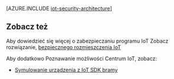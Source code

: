 <properties
 pageTitle="Architektura zabezpieczeń IoT | Microsoft Azure"
 description="Wskazówki Architektura zabezpieczeń IoT i uwagi"
 services="iot-hub"
 documentationCenter=""
 authors="YuriDio"
 manager="timlt"
 editor=""/>

<tags
 ms.service="iot-hub"
 ms.devlang="na"
 ms.topic="article"
 ms.tgt_pltfrm="na"
 ms.workload="na"
 ms.date="10/17/2016"
 ms.author="yurid"/>
 
[AZURE.INCLUDE [iot-security-architecture](../../includes/iot-security-architecture.md)]


## <a name="see-also"></a>Zobacz też

Aby dowiedzieć się więcej o zabezpieczaniu programu IoT Zobacz rozwiązanie, [bezpiecznego rozmieszczenia IoT][lnk-security-deployment]

Aby dodatkowo Poznawanie możliwości Centrum IoT, zobacz:

- [Symulowanie urządzenia z IoT SDK bramy][lnk-gateway]

[lnk-security-deployment]: iot-hub-security-deployment.md

[lnk-gateway]: iot-hub-linux-gateway-sdk-simulated-device.md
